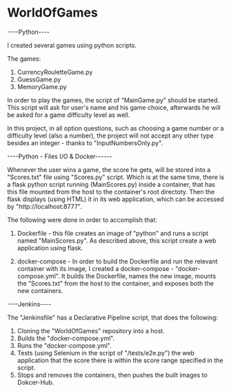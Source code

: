 # WorldOfGames

----Python----

I created several games using python scripts.

The games:
1. CurrencyRouletteGame.py
2. GuessGame.py
3. MemoryGame.py

In order to play the games, the script of "MainGame.py" should be started. This script will ask for user's name and his game choice, afterwards he will be asked for a game difficulty level as well.

In this project, in all option questions, such as choosing a game number or a difficulty level (also a number), the project will not accept any other type besides an integer - thanks to "InputNumbersOnly.py".

----Python - Files I/O & Docker------

Whenever the user wins a game, the score he gets, will be stored into a "Scores.txt" file using "Scores.py" script. Which is at the same time, there is a flask python script running (MainScores.py) inside a container, that has this file mounted from the host to the container's root directoty. Then the flask displays (using HTML) it in its web application, which can be accessed by "http://localhost:8777".

The following were done in order to accomplish that:

1. Dockerfile - this file creates an image of "python" and runs a script named "MainScores.py". As described above, this script create a web application using flask.

2. docker-compose - In order to build the Dockerfile and run the relevant container with its image, I created a docker-compose - "docker-compose.yml". It builds the Dockerfile, names the new image, mounts the "Scores.txt" from the host to the container, and exposes both the new containers.

----Jenkins----

The "Jenkinsfile" has a Declarative Pipeline script, that does the following:

1. Cloning the "WorldOfGames" repository into a host.
2. Builds the "docker-compose.yml".
3. Runs the "docker-compose.yml".
4. Tests (using Selenium in the script of "/tests/e2e.py") the web application that the score there is within the score range specified in the script.
5. Stops and removes the containers, then pushes the built images to Dokcer-Hub.
